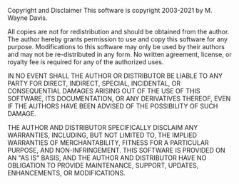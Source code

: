 Copyright and Disclaimer
This software is copyright 2003-2021 by M. Wayne Davis.

All copies are not for redistribution and should be obtained from the author.
The author hereby grants permission to use and copy this software for any purpose. Modifications to this software may only be used by their authors and may not be re-distributed in any form. No written agreement, license, or royalty fee is required for any of the authorized uses.


IN NO EVENT SHALL THE AUTHOR OR DISTRIBUTOR BE LIABLE TO ANY PARTY
FOR DIRECT, INDIRECT, SPECIAL, INCIDENTAL, OR CONSEQUENTIAL DAMAGES
ARISING OUT OF THE USE OF THIS SOFTWARE, ITS DOCUMENTATION, OR ANY
DERIVATIVES THEREOF, EVEN IF THE AUTHORS HAVE BEEN ADVISED OF THE
POSSIBILITY OF SUCH DAMAGE.

THE AUTHOR AND DISTRIBUTOR SPECIFICALLY DISCLAIM ANY WARRANTIES,
INCLUDING, BUT NOT LIMITED TO, THE IMPLIED WARRANTIES OF MERCHANTABILITY,
FITNESS FOR A PARTICULAR PURPOSE, AND NON-INFRINGEMENT.  THIS SOFTWARE
IS PROVIDED ON AN "AS IS" BASIS, AND THE AUTHOR AND DISTRIBUTOR HAVE
NO OBLIGATION TO PROVIDE MAINTENANCE, SUPPORT, UPDATES, ENHANCEMENTS, OR
MODIFICATIONS.
